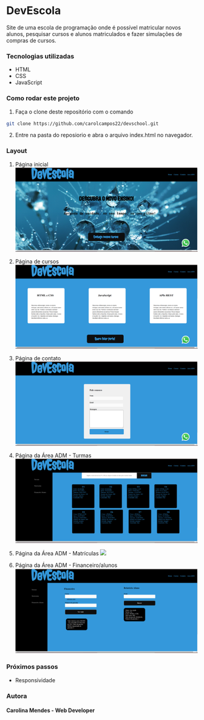 # DevEscola

Site de uma escola de programação onde é possível matricular novos alunos, pesquisar cursos e alunos matriculados e fazer simulações de compras de cursos.

### Tecnologias utilizadas
- HTML
- CSS
- JavaScript

### Como rodar este projeto
1. Faça o clone deste repositório com o comando
```bash
git clone https://github.com/carolcampos22/devschool.git
```
2. Entre na pasta do reposiorio e abra o arquivo index.html no navegador.

### Layout
1. Página inicial
![](./imagens/prints/home.png)

2. Página de cursos
![](./imagens/prints/cursos.png)

3. Página de contato
![](./imagens/prints/contato.png)

4. Página da Área ADM - Turmas
![](./imagens/prints/turmas.png)

5. Página da Área ADM - Matrículas
![](./imagens/prints/matrículas.png)

6. Página da Área ADM - Financeiro/alunos
![](./imagens/prints/financeiro-alunos.png)

### Próximos passos
- Responsividade

<!-- Link do site: https://sable-steam.surge.sh/ -->

### Autora
#### Carolina Mendes - Web Developer
